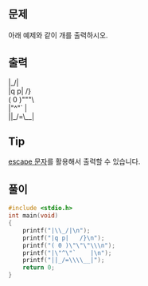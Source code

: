 ## 문제

아래 예제와 같이 개를 출력하시오.

## 출력

|\_/|  
|q p|   /}  
( 0 )"""\  
|"^"`    |  
||_/=\\__|  

## Tip

[escape 문자](https://arer.tistory.com/95)를  활용해서 출력할 수 있습니다.

## 풀이
```c
#include <stdio.h>
int main(void)
{
	printf("|\\_/|\n");
	printf("|q p|   /}\n");
	printf("( 0 )\"\"\"\\\n");
	printf("|\"^\"`    |\n");
	printf("||_/=\\\\__|");
	return 0;
}
```